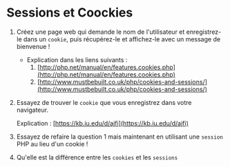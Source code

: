 # Sessions et Coockies

1. Créez une page web qui demande le nom de l'utilisateur et enregistrez-le dans un `cookie`, puis récupérez-le et affichez-le avec un message de bienvenue !
    - Explication dans les liens suivants :
        1.  [http://php.net/manual/en/features.cookies.php](http://php.net/manual/en/features.cookies.php)
        2. [http://www.mustbebuilt.co.uk/php/cookies-and-sessions/](http://www.mustbebuilt.co.uk/php/cookies-and-sessions/)
2. Essayez de trouver le `cookie` que vous enregistrez dans votre navigateur.
    
    Explication : [https://kb.iu.edu/d/ajfi](https://kb.iu.edu/d/ajfi)
    
3. Essayez de refaire la question 1 mais maintenant en utilisant une `session` PHP au lieu d'un cookie !
4. Qu'elle est la différence entre les `cookies` et les `sessions`